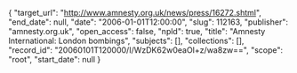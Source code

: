{
  "target_url": "http://www.amnesty.org.uk/news/press/16272.shtml", 
  "end_date": null, 
  "date": "2006-01-01T12:00:00", 
  "slug": 112163, 
  "publisher": "amnesty.org.uk", 
  "open_access": false, 
  "npld": true, 
  "title": "Amnesty International: London bombings", 
  "subjects": [], 
  "collections": [], 
  "record_id": "20060101T120000/I/WzDK62w0eaOI+z/wa8zw==", 
  "scope": "root", 
  "start_date": null
}


